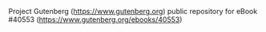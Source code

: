 Project Gutenberg (https://www.gutenberg.org) public repository for eBook #40553 (https://www.gutenberg.org/ebooks/40553)
